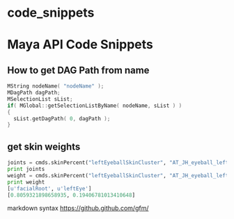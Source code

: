 # code_snippets

# Maya API Code Snippets
## How to get DAG Path from name
```c++
MString nodeName( "nodeName" );
MDagPath dagPath;
MSelectionList sList;
if( MGlobal::getSelectionListByName( nodeName, sList ) )
{
  sList.getDagPath( 0, dagPath );
}
```

## get skin weights
```python
joints = cmds.skinPercent("leftEyeballSkinCluster", "AT_JH_eyeball_left.vtx[1]", q=True, t=None)
print joints
weight = cmds.skinPercent("leftEyeballSkinCluster", "AT_JH_eyeball_left.vtx[1]", q=True, v=True)
print weight
[u'facialRoot', u'leftEye']
[0.8059321898658935, 0.19406781013410648]
```

markdown syntax
https://github.github.com/gfm/
